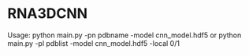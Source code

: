 # RNA3DCNN

Usage: python main.py -pn pdbname -model cnn_model.hdf5 or python main.py -pl pdblist -model cnn_model.hdf5 
-local 0/1
